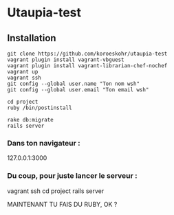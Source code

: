 # Utaupia-test

## Installation

```
git clone https://github.com/koroeskohr/utaupia-test
vagrant plugin install vagrant-vbguest
vagrant plugin install vagrant-librarian-chef-nochef
vagrant up
vagrant ssh
git config --global user.name "Ton nom wsh"
git config --global user.email "Ton email wsh"

cd project
ruby /bin/postinstall

rake db:migrate
rails server
```

### Dans ton navigateur :

127.0.0.1:3000

### Du coup, pour juste lancer le serveur :
vagrant ssh
cd project
rails server


MAINTENANT TU FAIS DU RUBY, OK ?